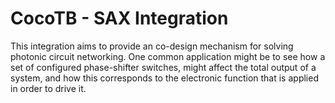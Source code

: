 # CocoTB - SAX Integration

This integration aims to provide an co-design mechanism for solving photonic circuit networking. One common application might be to see how a set of configured phase-shifter switches, might affect the total output of a system, and how this corresponds to the electronic function that is applied in order to drive it.
